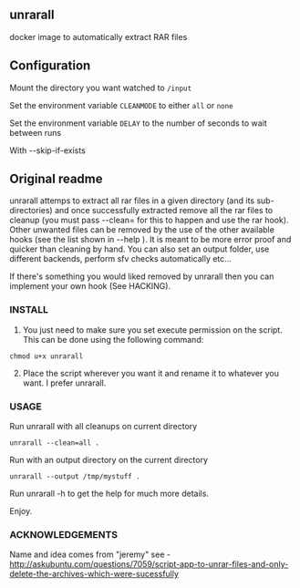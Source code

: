 ## unrarall

docker image to automatically extract RAR files

## Configuration

Mount the directory you want watched to `/input`

Set the environment variable `CLEANMODE` to either `all` or `none`

Set the environment variable `DELAY` to the number of seconds to wait between runs

With --skip-if-exists




## Original readme

unrarall attemps to extract all rar files in a given directory (and its
sub-directories) and once successfully extracted remove all the rar files to
cleanup (you must pass --clean= for this to happen and use the rar hook). Other
unwanted files can be removed by the use of the other available hooks (see the
list shown in --help ). It is meant to be more error proof and quicker than
cleaning by hand. You can also set an output folder, use different backends,
perform sfv checks automatically etc...

If there's something you would liked removed by unrarall then you can implement
your own hook (See HACKING).

### INSTALL

1. You just need to make sure you set execute permission on the script. This
   can be done using the following command:

```
chmod u+x unrarall
```

2. Place the script wherever you want it and rename it to whatever you want. I
   prefer unrarall.

### USAGE

Run unrarall with all cleanups on current directory
```
unrarall --clean=all .
```

Run with an output directory on the current directory
```
unrarall --output /tmp/mystuff .
```

Run unrarall -h to get the help for much more details.

Enjoy.

### ACKNOWLEDGEMENTS

Name and idea comes from "jeremy" see -
http://askubuntu.com/questions/7059/script-app-to-unrar-files-and-only-delete-the-archives-which-were-sucessfully

